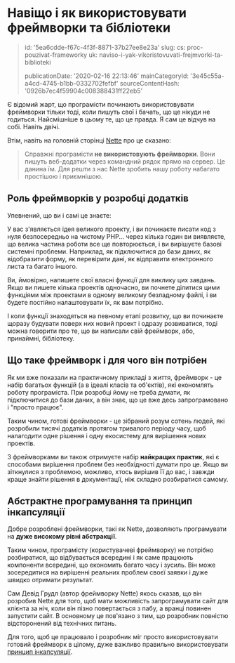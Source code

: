 Навіщо і як використовувати фреймворки та бібліотеки
====================================================

> id: '5ea6cdde-f67c-4f3f-8871-37b27ee8e23a'
> slug:
> 	cs: proc-pouzivat-frameworky
> 	uk: naviso-i-yak-vikoristovuvati-frejmvorki-ta-biblioteki
> 
> publicationDate: '2020-02-16 22:13:46'
> mainCategoryId: '3e45c55a-a4cd-4745-b1bb-0332702fefbf'
> sourceContentHash: '0926b7ec4f59904c008388431ff22eb5'

Є відомий жарт, що програмісти починають використовувати фреймворки тільки тоді, коли пишуть свої і бачать, що це нікуди не годиться. Найсмішніше в цьому те, що це правда. Я сам це відчув на собі. Навіть двічі.

Втім, навіть на головній сторінці <a href="https://nette.org">Nette</a> про це сказано:

> Справжні програмісти **не використовують фреймворки**. Вони пишуть веб-додатки через командний рядок прямо на сервер. Це данина їм. Для решти з нас Nette зробить нашу роботу набагато простішою і приємнішою.

Роль фреймворків у розробці додатків
-----------------------------------

Упевнений, що ви і самі це знаєте:

У вас з'являється ідея великого проекту, і ви починаєте писати код з нуля безпосередньо на чистому PHP... через кілька годин ви виявляєте, що велика частина роботи все ще повторюється, і ви вирішуєте базові системні проблеми. Наприклад, як підключитися до бази даних, як відобразити форму, як перевірити дані, як відправити електронного листа та багато іншого.

Ви, ймовірно, напишете свої власні функції для виклику цих завдань. Якщо ви пишете кілька проектів одночасно, ви почнете ділитися цими функціями між проектами в одному великому безладному файлі, і ви будете постійно налаштовувати їх, як вам потрібно.

І коли функції знаходяться на певному етапі розвитку, що ви починаєте щоразу будувати поверх них новий проект і одразу розвиватися, тоді можна говорити про те, що ви написали свій фреймворк, або, принаймні, бібліотеку.

Що таке фреймворк і для чого він потрібен
-------------------------

Як ми вже показали на практичному прикладі з життя, фреймворк - це набір багатьох функцій (а в ідеалі класів та об'єктів), які економлять роботу програміста. При розробці йому не треба думати, як підключитися до бази даних, а він знає, що це вже десь запрограмовано і "просто працює".

Таким чином, готові фреймворки - це зібраний розум сотень людей, які розробили тисячі додатків протягом тривалого періоду часу, щоб налагодити одне рішення і одну екосистему для вирішення нових проектів.

З фреймворками ви також отримуєте набір **найкращих практик**, які є способами вирішення проблем без необхідності думати про це. Якщо ви зіткнулися з проблемою, можливо, хтось вирішив її до вас, і завжди краще знайти рішення в документації, ніж складно розбиратися самому.

Абстрактне програмування та принцип інкапсуляції
---------------------------------------------

Добре розроблені фреймворки, такі як Nette, дозволяють програмувати на **дуже високому рівні абстракції**.

Таким чином, програмісту (користувачеві фреймворку) не потрібно розбиратися, що відбувається всередині і як саме працюють компоненти всередині, що економить багато часу і зусиль. Він може зосередитися на вирішенні реальних проблем своєї заявки і дуже швидко отримати результат.

Сам Девід Грудл (автор фреймворку Nette) якось сказав, що він розробив Nette для того, щоб мати можливість запрограмувати сайт для клієнта за ніч, коли він пізно повертається з пабу, а вранці повинен запустити сайт. В основному це пов'язано з тим, що розробник повністю відсторонений від технічних питань.

Для того, щоб це працювало і розробник міг просто використовувати готовий фреймворк в цілому, дуже важливо правильно використовувати <a href="/encapsulation">принцип інкапсуляції</a>.
